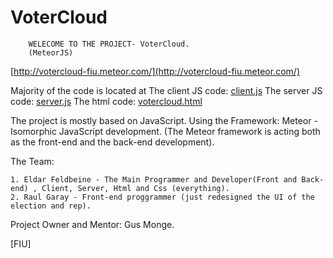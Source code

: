 # VoterCloud

		WELECOME TO THE PROJECT- VoterCloud.
		(MeteorJS)
[http://votercloud-fiu.meteor.com/](http://votercloud-fiu.meteor.com/)

Majority of the code is located at
The client JS code: [client.js](Code/voterCloud/client/client.js)
The server JS code: [server.js](Code/voterCloud/server/server.js)
The html code: [votercloud.html](Code/voterCloud/votercloud.html)

The project is mostly based on JavaScript.
Using the Framework: Meteor - 
Isomorphic JavaScript development.
(The Meteor framework is acting both as the front-end and the back-end development).

The Team:

	1. Eldar Feldbeine - The Main Programmer and Developer(Front and Back-end) , Client, Server, Html and Css (everything).
	2. Raul Garay - Front-end proggrammer (just redesigned the UI of the election and rep).

Project Owner and Mentor:
	Gus Monge.
	

[FIU]

